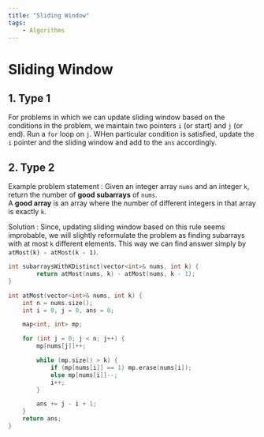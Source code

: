 ```yaml
---
title: "Sliding Window"
tags:
    - Algorithms
---
```


# Sliding Window

## 1. Type 1

For problems in which we can update sliding window based on the conditions in the problem, we maintain two pointers `i` (or start) and `j` (or end). Run a `for` loop on `j`. WHen particular condition is satisfied, update the `i` pointer and the sliding window and add to the `ans` accordingly.

## 2. Type 2

Example problem statement : Given an integer array `nums` and an integer `k`, return the number of **good subarrays** of `nums`.  
A **good array** is an array where the number of different integers in that array is exactly `k`.

Solution : Since, updating sliding window based on this rule seems improbable, we will slightly reformulate the problem as finding subarrays with at most `k` different elements. This way we can find answer simply by `atMost(k) - atMost(k - 1)`.

```cpp
int subarraysWithKDistinct(vector<int>& nums, int k) {
        return atMost(nums, k) - atMost(nums, k - 1);
}

int atMost(vector<int>& nums, int k) {
    int n = nums.size();
    int i = 0, j = 0, ans = 0;

    map<int, int> mp;

    for (int j = 0; j < n; j++) {
        mp[nums[j]]++;

        while (mp.size() > k) {
            if (mp[nums[i]] == 1) mp.erase(nums[i]);
            else mp[nums[i]]--;
            i++;
        }

        ans += j - i + 1;
    }
    return ans;
}
```
